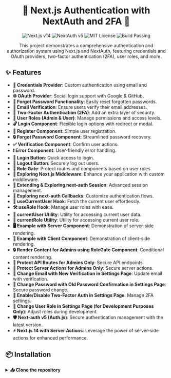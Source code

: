 <h1 align="center">🚀 Next.js Authentication with NextAuth and 2FA 🔐</h1>

<p align="center">
  <img src="https://img.shields.io/badge/Next.js-v14-blue" alt="Next.js v14" />
  <img src="https://img.shields.io/badge/NextAuth-v5-brightgreen" alt="NextAuth v5" />
  <img src="https://img.shields.io/badge/license-MIT-green" alt="MIT License" />
  <img src="https://img.shields.io/badge/build-passing-brightgreen" alt="Build Passing" />
</p>

<p align="center">
  This project demonstrates a comprehensive authentication and authorization system using Next.js and NextAuth, featuring credentials and OAuth providers, two-factor authentication (2FA), user roles, and more.
</p>

<h2>✨ Features</h2>

<ul>
  <li><strong>🔑 Credentials Provider</strong>: Custom authentication using email and password.</li>
  <li><strong>🌐 OAuth Provider</strong>: Social login support with Google & GitHub.</li>
  <li><strong>🔄 Forgot Password Functionality</strong>: Easily reset forgotten passwords.</li>
  <li><strong>📧 Email Verification</strong>: Ensure users verify their email addresses.</li>
  <li><strong>🔐 Two-Factor Authentication (2FA)</strong>: Add an extra layer of security.</li>
  <li><strong>👥 User Roles (Admin & User)</strong>: Manage permissions and access levels.</li>
  <li><strong>🔓 Login Component</strong>: Flexible login options with redirect or modal.</li>
  <li><strong>📝 Register Component</strong>: Simple user registration.</li>
  <li><strong>🔒 Forgot Password Component</strong>: Streamlined password recovery.</li>
  <li><strong>✅ Verification Component</strong>: Confirm user actions.</li>
  <li><strong>❗ Error Component</strong>: User-friendly error handling.</li>
  <li><strong>🔘 Login Button</strong>: Quick access to login.</li>
  <li><strong>🚪 Logout Button</strong>: Securely log out users.</li>
  <li><strong>🔐 Role Gate</strong>: Protect routes and components based on user roles.</li>
  <li><strong>🔧 Exploring Next.js Middleware</strong>: Enhance your application with custom middleware.</li>
  <li><strong>🔄 Extending & Exploring next-auth Session</strong>: Advanced session management.</li>
  <li><strong>🔀 Exploring next-auth Callbacks</strong>: Customize authentication flows.</li>
  <li><strong>👤 useCurrentUser Hook</strong>: Fetch the current user effortlessly.</li>
  <li><strong>🛠️ useRole Hook</strong>: Manage user roles with ease.</li>
  <li><strong>👥 currentUser Utility</strong>: Utility for accessing current user data.</li>
  <li><strong>🔐 currentRole Utility</strong>: Utility for accessing current user role.</li>
  <li><strong>🖥️ Example with Server Component</strong>: Demonstration of server-side rendering.</li>
  <li><strong>📱 Example with Client Component</strong>: Demonstration of client-side rendering.</li>
  <li><strong>🔒 Render Content for Admins using RoleGate Component</strong>: Conditional content rendering.</li>
  <li><strong>🔐 Protect API Routes for Admins Only</strong>: Secure API endpoints.</li>
  <li><strong>🔐 Protect Server Actions for Admins Only</strong>: Secure server actions.</li>
  <li><strong>📧 Change Email with New Verification in Settings Page</strong>: Update email with verification.</li>
  <li><strong>🔑 Change Password with Old Password Confirmation in Settings Page</strong>: Secure password change.</li>
  <li><strong>🔐 Enable/Disable Two-Factor Auth in Settings Page</strong>: Manage 2FA settings.</li>
  <li><strong>👥 Change User Role in Settings Page (for Development Purposes Only)</strong>: Adjust roles during development.</li>
  <li><strong>🛡️ Next-auth v5 (Auth.js)</strong>: Secure authentication management with the latest version.</li>
  <li><strong>⚡ Next.js 14 with Server Actions</strong>: Leverage the power of server-side actions for enhanced performance.</li>
</ul>

<h2>📦 Installation</h2>

<details>
  <summary><strong>📥 Clone the repository</strong></summary>

  ```sh
  git clone https://github.com/your-repo/nextjs-auth.git
  cd nextjs-auth

## 📦 Installation

1. **📥 Clone the repository**:
    ```sh
    git clone https://github.com/your-repo/nextjs-auth.git
    cd nextjs-auth
    ```

2. **📦 Install dependencies**:
    ```sh
    npm install
    ```

3. **⚙️ Create a `.env.local` file and configure the environment variables**:

    ```env
    NEXTAUTH_SECRET=your-secret
    NEXTAUTH_URL=http://localhost:3000

    GOOGLE_CLIENT_ID=your-google-client-id
    GOOGLE_CLIENT_SECRET=your-google-client-secret

    GITHUB_CLIENT_ID=your-github-client-id
    GITHUB_CLIENT_SECRET=your-github-client-secret

    EMAIL_SERVER=smtp://your-email-server
    EMAIL_FROM=your-email@example.com
    ```

4. **🚀 Run the development server**:
    ```sh
    npm run dev
    ```

<h2>🛠️ Usage</h2>
<h3>🔑 Authentication Components</h3>
<ul>
  <li><strong>🔓 Login Component</strong>: Provides a login form with options for credentials or social login.</li>
  <li><strong>📝 Register Component</strong>: Handles user registration with email and password.</li>
  <li><strong>🔒 Forgot Password Component</strong>: Allows users to reset their passwords via email.</li>
  <li><strong>✅ Verification Component</strong>: Manages email verification processes.</li>
  <li><strong>❗ Error Component</strong>: Displays user-friendly error messages.</li>
</ul>
<h3>🔘 Authentication Buttons</h3>
<ul>
  <li><strong>🔑 Login Button</strong>: Initiates the login process.</li>
  <li><strong>🚪 Logout Button</strong>: Logs out the user.</li>
</ul>
<h3>⚙️ Hooks and Utilities</h3>
<ul>
  <li><strong>👤 useCurrentUser Hook</strong>: Fetches the currently authenticated user.</li>
  <li><strong>🛠️ useRole Hook</strong>: Manages user roles and permissions.</li>
  <li><strong>👥 currentUser Utility</strong>: Accesses current user data.</li>
  <li><strong>🔐 currentRole Utility</strong>: Accesses current user role.</li>
</ul>
<h3>🔧 Middleware and Callbacks</h3>
<ul>
  <li><strong>🔧 Middleware</strong>: Enhance your application with custom middleware for authentication.</li>
  <li><strong>🔀 Callbacks</strong>: Customize authentication flows using NextAuth callbacks.</li>
</ul>
<h3>💻 Examples and Security</h3>
<ul>
  <li><strong>🖥️ Server Component Example</strong>: Demonstrates server-side rendering.</li>
  <li><strong>📱 Client Component Example</strong>: Demonstrates client-side rendering.</li>
  <li><strong>🔒 RoleGate Component</strong>: Protects content based on user roles.</li>
  <li><strong>🔐 Protected API Routes</strong>: Secures API endpoints for admins only.</li>
  <li><strong>🔐 Protected Server Actions</strong>: Secures server actions for admins only.</li>
</ul>
<h3>⚙️ Settings and Management</h3>
<ul>
  <li><strong>⚙️ Settings Page</strong>: Manage user settings, including changing email and password.</li>
  <li><strong>🔐 2FA Management</strong>: Enable or disable two-factor authentication.</li>
  <li><strong>👥 Role Management</strong>: Change user roles (for development purposes).</li>
</ul>
<h2>🤝 Contributing</h2>
<p>We welcome contributions! Please read our <a href="CONTRIBUTING.md">contributing guidelines</a> to get started.</p>
<h2>📜 License</h2>
<p>This project is licensed under the MIT License. See the <a href="LICENSE">LICENSE</a> file for more details.</p>
<hr/>
<p align="center">
  Made with ❤️ by <a href="https://yourwebsite.com">Your Name</a>
</p>
